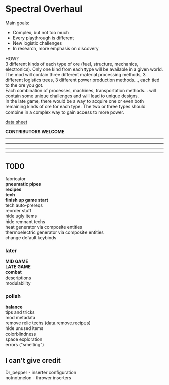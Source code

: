 # **Spectral Overhaul**

Main goals:

- Complex, but not too much
- Every playthrough is different
- New logistic challenges
- In research, more emphasis on discovery

HOW?  
3 different kinds of each type of ore (fuel, structure, mechanics, electronics). Only one kind from each type will be available in a given world.  
The mod will contain three different material processing methods, 3 different logistics trees, 3 different power production methods..., each tied to the ore you got.  
Each combination of processes, machines, transportation methods... will contain some unique challenges and will lead to unique designs.  
In the late game, there would be a way to acquire one or even both remaining kinds of ore for each type. The two or three types should combine in a complex way to gain access to more power.  

[data sheet](https://docs.google.com/spreadsheets/d/1l3tNkHHA6iIZEIHGTlEMy_pj7utE8ETj58-s_ZTPqjU/edit?usp=sharing)

**CONTRIBUTORS WELCOME**

-------------------------------

-------------------------------

-------------------------------

-------------------------------

## **TODO**

fabricator  
**pneumatic pipes**  
**recipes**  
**tech**  
**finish up game start**  
tech auto-prereqs  
reorder stuff  
hide ugly items  
hide remnant techs  
heat generator via composite entities  
thermoelectric generator via composite entities  
change default keybinds  
  
### **later**

**MID GAME**  
**LATE GAME**  
**combat**  
descriptions  
modulability  

### **polish**

**balance**  
tips and tricks  
mod metadata  
remove relic techs (data.remove.recipes)  
hide unused items  
colorblindness  
space exploration  
errors ("smelting")

## I can't give credit

Dr_pepper - inserter configuration  
notnotmelon - thrower inserters  

